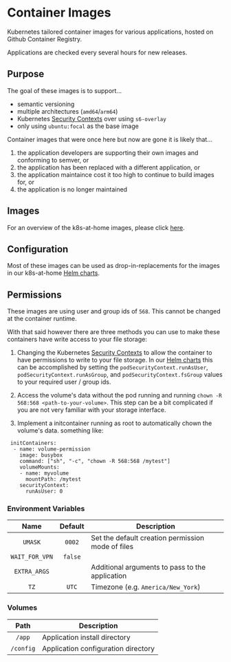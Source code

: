 # Container Images

Kubernetes tailored container images for various applications, hosted on Github Container Registry.

Applications are checked every several hours for new releases.

## Purpose

The goal of these images is to support...

- semantic versioning
- multiple architectures (`amd64`/`arm64`)
- Kubernetes [Security Contexts](https://kubernetes.io/docs/tasks/configure-pod-container/security-context/) over using `s6-overlay`
- only using `ubuntu:focal` as the base image

Container images that were once here but now are gone it is likely that...

1. the application developers are supporting their own images and conforming to semver, or
2. the application has been replaced with a different application, or
3. the application maintaince cost it too high to continue to build images for, or
4. the application is no longer maintained

## Images

For an overview of the k8s-at-home images, please click [here](https://github.com/orgs/k8s-at-home/packages?ecosystem=container&visibility=public).

## Configuration

Most of these images can be used as drop-in-replacements for the images in our k8s-at-home [Helm charts](https://github.com/k8s-at-home/charts/).

## Permissions

These images are using user and group ids of `568`. This cannot be changed at the container runtime.

With that said however there are three methods you can use to make these containers have write access to your file storage:

1. Changing the Kubernetes [Security Contexts](https://kubernetes.io/docs/tasks/configure-pod-container/security-context/) to allow the container to have permissions to write to your file storage. In our [Helm charts](https://github.com/k8s-at-home/charts/) this can be accomplished by setting the `podSecurityContext.runAsUser`, `podSecurityContext.runAsGroup`, and `podSecurityContext.fsGroup` values to your required user / group ids.

2. Access the volume's data without the pod running and running `chown -R 568:568 <path-to-your-volume>`.  This step can be a bit complicated if you are not very familiar with your storage interface.

3. Implement a initcontainer running as root to automatically chown the volume's data.
something like:
```
 initContainers:
  - name: volume-permission
    image: busybox
    command: ["sh", "-c", "chown -R 568:568 /mytest"]
    volumeMounts:
    - name: myvolume
      mountPath: /mytest
    securityContext:
      runAsUser: 0
```


### Environment Variables

|      Name      | Default | Description                                       |
|:--------------:|:-------:|---------------------------------------------------|
|    `UMASK`     | `0002`  | Set the default creation permission mode of files |
| `WAIT_FOR_VPN` | `false` |                                                   |
|  `EXTRA_ARGS`  |         | Additional arguments to pass to the application   |
|      `TZ`      |  `UTC`  | Timezone (e.g. `America/New_York`)                |

### Volumes

|   Path    | Description                         |
|:---------:|-------------------------------------|
|  `/app`   | Application install directory       |
| `/config` | Application configuration directory |
